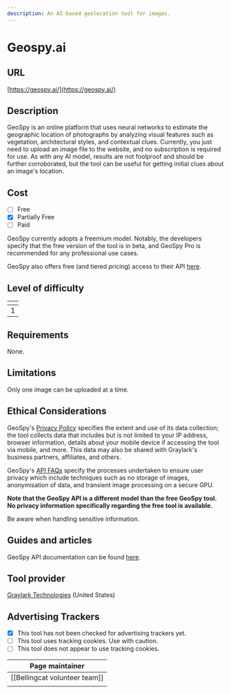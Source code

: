 ```yaml
---
description: An AI-based geolocation tool for images.
---
```


# Geospy.ai

## URL

[https://geospy.ai/](https://geospy.ai/)

## Description

GeoSpy is an online platform that uses neural networks to estimate the geographic location of photographs by analyzing visual features such as vegetation, architectural styles, and contextual clues. Currently, you just need to upload an image file to the website, and no subscription is required for use. As with any AI model, results are not foolproof and should be further corroborated, but the tool can be useful for getting initial clues about an image's location.

## Cost

* [ ] Free
* [x] Partially Free
* [ ] Paid

GeoSpy currently adopts a freemium model. Notably, the developers specify that the free version of the tool is in beta, and GeoSpy Pro is recommended for any professional use cases.

GeoSpy also offers free (and tiered pricing) access to their API [here](https://api.geospy.ai/).

## Level of difficulty

<table><thead><tr><th data-type="rating" data-max="5"></th></tr></thead><tbody><tr><td>1</td></tr></tbody></table>

## Requirements

None.

## Limitations

Only one image can be uploaded at a time.

## Ethical Considerations

GeoSpy's [Privacy Policy](https://api.geospy.ai/privacy-policy) specifies the extent and use of its data collection; the tool collects data that includes but is not limited to your IP address, browser information, details about your mobile device if accessing the tool via mobile, and more. This data may also be shared with Graylark's business partners, affiliates, and others.

GeoSpy's [API FAQs](https://api.geospy.ai/#faqs) specify the processes undertaken to ensure user privacy which include techniques such as no storage of images, anonymisation of data, and transient image processing on a secure GPU.

**Note that the GeoSpy API is a different model than the free GeoSpy tool. No privacy information specifically regarding the free tool is available.**

Be aware when handling sensitive information.

## Guides and articles

GeoSpy API documentation can be found [here](https://dev.geospy.ai/docs/routes#overview).

## Tool provider

[Graylark Technologies](https://graylark.io/) (United States)

## Advertising Trackers

* [x] This tool has not been checked for advertising trackers yet.
* [ ] This tool uses tracking cookies. Use with caution.
* [ ] This tool does not appear to use tracking cookies.

| Page maintainer                 |
| ------------------------------- |
| \[\[Bellingcat volunteer team]] |
|                                 |
